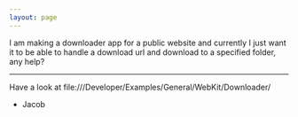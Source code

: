 ```yaml
---
layout: page
---
```


I am making a downloader app for a public website and currently I just want it to be able to handle a download url and download to a specified folder, any help?

----

Have a look at file:///Developer/Examples/General/WebKit/Downloader/

- Jacob